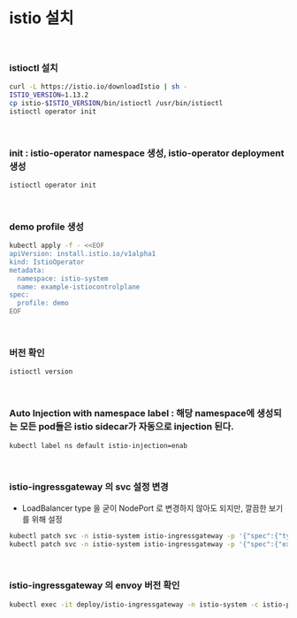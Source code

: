 # istio 설치

<br />

### istioctl 설치
```sh
curl -L https://istio.io/downloadIstio | sh -
ISTIO_VERSION=1.13.2
cp istio-$ISTIO_VERSION/bin/istioctl /usr/bin/istioctl
istioctl operator init
```

<br />

### init : istio-operator namespace 생성, istio-operator deployment 생성
```sh
istioctl operator init
```

<br />

### demo profile 생성
```sh
kubectl apply -f - <<EOF
apiVersion: install.istio.io/v1alpha1
kind: IstioOperator
metadata:
  namespace: istio-system
  name: example-istiocontrolplane
spec:
  profile: demo
EOF
```

<br />

### 버전 확인
```sh
istioctl version
```

<br />

### Auto Injection with namespace label : 해당 namespace에 생성되는 모든 pod들은 istio sidecar가 자동으로 injection 된다.
```sh
kubectl label ns default istio-injection=enab
```

<br />

### istio-ingressgateway 의 svc 설정 변경
- LoadBalancer type 을 굳이 NodePort 로 변경하지 않아도 되지만, 깔끔한 보기를 위해 설정
```sh
kubectl patch svc -n istio-system istio-ingressgateway -p '{"spec":{"type":"NodePort"}}'
kubectl patch svc -n istio-system istio-ingressgateway -p '{"spec":{"externalTrafficPolicy":"Local"}}'
```

<br />

### istio-ingressgateway 의 envoy 버전 확인
```sh
kubectl exec -it deploy/istio-ingressgateway -n istio-system -c istio-proxy -- envoy --version
```